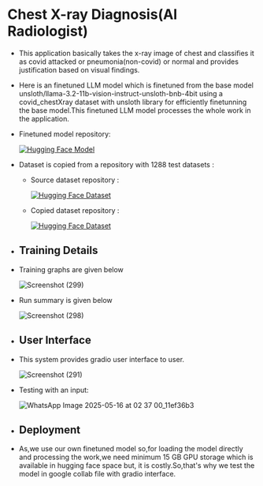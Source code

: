# Chest X-ray Diagnosis(AI Radiologist)
- This application basically takes the x-ray image of chest and classifies it as covid attacked or pneumonia(non-covid) or normal and provides justification based on visual findings.
- Here is an finetuned LLM model which is finetuned from the base model unsloth/llama-3.2-11b-vision-instruct-unsloth-bnb-4bit using a covid_chestXray dataset with unsloth library for efficiently finetunning the base model.This finetuned LLM model processes the whole work in the application.
- Finetuned model repository:

     [![Hugging Face Model](https://img.shields.io/badge/HuggingFace%20Model-FFD21F?style=for-the-badge&logo=huggingface&logoColor=black)](https://huggingface.co/Suman2004/covid_chestXray_radiologist)

- Dataset is copied from a repository with 1288 test datasets :

     - Source dataset repository :

       [![Hugging Face Dataset](https://img.shields.io/badge/HuggingFace%20Dataset-FFD21F?style=for-the-badge&logo=huggingface&logoColor=black)](https://huggingface.co/datasets/hawking32/covid_chestXray)

     - Copied dataset repository :
     
       [![Hugging Face Dataset](https://img.shields.io/badge/HuggingFace%20Dataset-FFD21F?style=for-the-badge&logo=huggingface&logoColor=black)](https://huggingface.co/datasets/Suman2004/covid_chestXray)


- ## Training Details
- Training graphs are given below

     ![Screenshot (299)](https://github.com/user-attachments/assets/0986755c-4672-4f36-820e-e2e26638234a)


- Run summary is given below
  
     ![Screenshot (298)](https://github.com/user-attachments/assets/7a3d62a6-9ce6-449b-a4a3-c51710029d98)

  

- ##  User Interface
- This system provides gradio user interface to user.

     ![Screenshot (291)](https://github.com/user-attachments/assets/03ef7086-1ef9-462d-bd42-99a9b461b312)


- Testing with an input:

     ![WhatsApp Image 2025-05-16 at 02 37 00_11ef36b3](https://github.com/user-attachments/assets/0ff10875-8aee-4f89-b69a-f9c6d30deee6)

  

- ## Deployment
- As,we use our own finetuned model so,for loading the model directly and processing the work,we need minimum 15 GB GPU storage which is available in hugging face space but, it is costly.So,that's why we test the model in google collab file with gradio interface.

